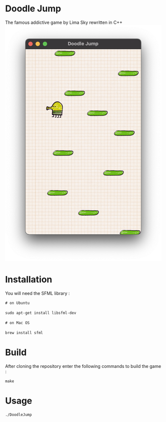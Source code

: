 # Doodle Jump
The famous addictive game by Lima Sky rewritten in C++
![Example](resource/exemple.png)

# Installation

You will need the SFML library :
```
# on Ubuntu

sudo apt-get install libsfml-dev

# on Mac OS

brew install sfml
```

# Build

After cloning the repository enter the following commands to build the game :
```
make
```

# Usage
```
./DoodleJump
```
